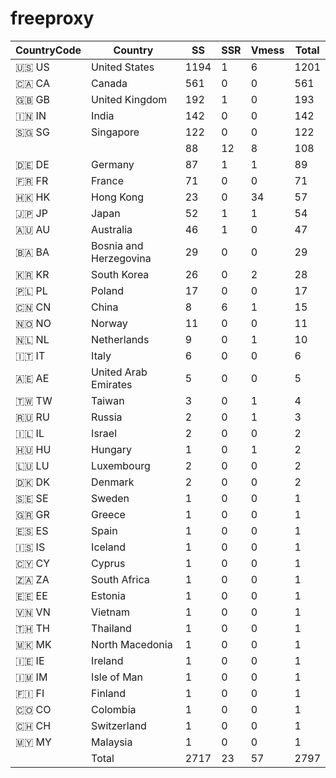 # freeproxy

|CountryCode|Country|SS|SSR|Vmess|Total|
|  ----  | ----  |  ----  | ----  |  ----  | ----  |
|🇺🇸 US|United States|1194|1|6|1201|
|🇨🇦 CA|Canada|561|0|0|561|
|🇬🇧 GB|United Kingdom|192|1|0|193|
|🇮🇳 IN|India|142|0|0|142|
|🇸🇬 SG|Singapore|122|0|0|122|
| ||88|12|8|108|
|🇩🇪 DE|Germany|87|1|1|89|
|🇫🇷 FR|France|71|0|0|71|
|🇭🇰 HK|Hong Kong|23|0|34|57|
|🇯🇵 JP|Japan|52|1|1|54|
|🇦🇺 AU|Australia|46|1|0|47|
|🇧🇦 BA|Bosnia and Herzegovina|29|0|0|29|
|🇰🇷 KR|South Korea|26|0|2|28|
|🇵🇱 PL|Poland|17|0|0|17|
|🇨🇳 CN|China|8|6|1|15|
|🇳🇴 NO|Norway|11|0|0|11|
|🇳🇱 NL|Netherlands|9|0|1|10|
|🇮🇹 IT|Italy|6|0|0|6|
|🇦🇪 AE|United Arab Emirates|5|0|0|5|
|🇹🇼 TW|Taiwan|3|0|1|4|
|🇷🇺 RU|Russia|2|0|1|3|
|🇮🇱 IL|Israel|2|0|0|2|
|🇭🇺 HU|Hungary|1|0|1|2|
|🇱🇺 LU|Luxembourg|2|0|0|2|
|🇩🇰 DK|Denmark|2|0|0|2|
|🇸🇪 SE|Sweden|1|0|0|1|
|🇬🇷 GR|Greece|1|0|0|1|
|🇪🇸 ES|Spain|1|0|0|1|
|🇮🇸 IS|Iceland|1|0|0|1|
|🇨🇾 CY|Cyprus|1|0|0|1|
|🇿🇦 ZA|South Africa|1|0|0|1|
|🇪🇪 EE|Estonia|1|0|0|1|
|🇻🇳 VN|Vietnam|1|0|0|1|
|🇹🇭 TH|Thailand|1|0|0|1|
|🇲🇰 MK|North Macedonia|1|0|0|1|
|🇮🇪 IE|Ireland|1|0|0|1|
|🇮🇲 IM|Isle of Man|1|0|0|1|
|🇫🇮 FI|Finland|1|0|0|1|
|🇨🇴 CO|Colombia|1|0|0|1|
|🇨🇭 CH|Switzerland|1|0|0|1|
|🇲🇾 MY|Malaysia|1|0|0|1|
||Total|2717|23|57|2797|
